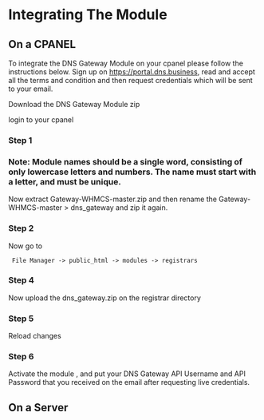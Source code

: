 # Integrating The Module

## On a CPANEL

To integrate the DNS Gateway Module on your cpanel please follow the instructions below.
Sign up on https://portal.dns.business, read and accept all the terms and condition and then request credentials which will be sent to your email.

Download the DNS Gateway Module zip

login to your cpanel

### Step 1

### Note: Module names should be a single word, consisting of only lowercase letters and numbers. The name must start with a letter, and must be unique.


Now extract Gateway-WHMCS-master.zip and then rename the Gateway-WHMCS-master > dns_gateway and zip it again.


### Step 2

Now go to
```
 File Manager -> public_html -> modules -> registrars
```

### Step 4

Now upload the dns_gateway.zip on the registrar directory

### Step 5 

Reload changes

### Step 6

Activate the module , and put your DNS Gateway API Username and API Password that you received on the email after requesting live credentials.

## On a Server

